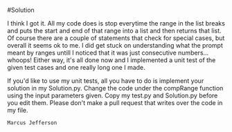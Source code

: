 #Solution

I think I got it. All my code does is stop everytime the range in the list breaks and puts the start and end of that range into
a list and then returns that list. Of course there are a couple of statements that check for special cases, but overall it seems
ok to me. I did get stuck on understanding what the prompt meant by ranges untill I noticed that it was just consecutive numbers...
whoops! Either way, it's all done now and I implemented a unit test of the given test cases and one really long one I made.

If you'd like to use my unit tests, all you have to do is implement your solution in my Solution.py. Change the code under the compRange function using the input parameters given. Copy my test.py and Solution.py before you edit them. Please don't make a pull request that writes over the code in my file.

`Marcus Jefferson`